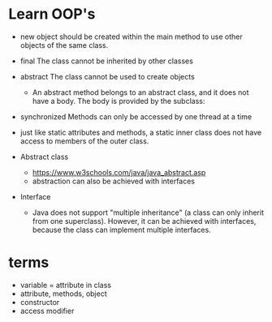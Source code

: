 # Learn OOP's
- new object should be created within the main method to use other objects of the same class.
- final	The class cannot be inherited by other classes
- abstract	The class cannot be used to create objects 
    - An abstract method belongs to an abstract class, and it does not have a body. The body is provided by the subclass:

- synchronized	Methods can only be accessed by one thread at a time
- just like static attributes and methods, a static inner class does not have access to members of the outer class.

- Abstract class 
    - https://www.w3schools.com/java/java_abstract.asp
    - abstraction can also be achieved with interfaces

- Interface 
    - Java does not support "multiple inheritance" (a class can only inherit from one superclass). However, it can be achieved with interfaces, because the class can implement multiple interfaces.

# terms
- variable = attribute in class
- attribute, methods, object
- constructor
- access modifier
